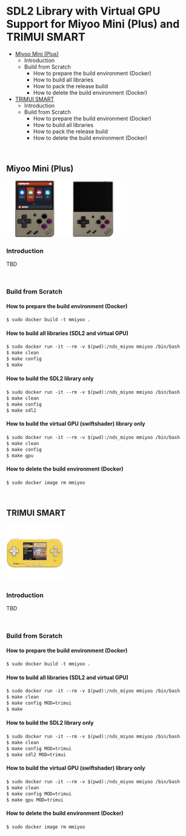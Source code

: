 # SDL2 Library with Virtual GPU Support for Miyoo Mini (Plus) and TRIMUI SMART
 - [Miyoo Mini (Plus)](#miyoo-mini-plus)
   - Introduction
   - Build from Scratch
     - How to prepare the build environment (Docker)
     - How to build all libraries
     - How to pack the release build
     - How to delete the build environment (Docker)
 - [TRIMUI SMART](#trimui-smart)
   - Introduction
   - Build from Scratch
     - How to prepare the build environment (Docker)
     - How to build all libraries
     - How to pack the release build
     - How to delete the build environment (Docker)

&nbsp;

## Miyoo Mini (Plus)
![image](images/mmiyoo/mm.jpg) ![image](images/mmiyoo/mmp.jpg)  

### Introduction
TBD

&nbsp;

### Build from Scratch
#### How to prepare the build environment (Docker)
```
$ sudo docker build -t mmiyoo .
```

#### How to build all libraries (SDL2 and virtual GPU)
```
$ sudo docker run -it --rm -v $(pwd):/nds_miyoo mmiyoo /bin/bash
$ make clean
$ make config
$ make
```

#### How to build the SDL2 library only
```
$ sudo docker run -it --rm -v $(pwd):/nds_miyoo mmiyoo /bin/bash
$ make clean
$ make config
$ make sdl2
```

#### How to build the virtual GPU (swiftshader) library only
```
$ sudo docker run -it --rm -v $(pwd):/nds_miyoo mmiyoo /bin/bash
$ make clean
$ make config
$ make gpu
```

#### How to delete the build environment (Docker)
```
$ sudo docker image rm mmiyoo
```

&nbsp;

## TRIMUI SMART
![image](images/trimui/trimui.jpg)  

### Introduction
TBD

&nbsp;

### Build from Scratch
#### How to prepare the build environment (Docker)
```
$ sudo docker build -t mmiyoo .
```

#### How to build all libraries (SDL2 and virtual GPU)
```
$ sudo docker run -it --rm -v $(pwd):/nds_miyoo mmiyoo /bin/bash
$ make clean
$ make config MOD=trimui
$ make
```

#### How to build the SDL2 library only
```
$ sudo docker run -it --rm -v $(pwd):/nds_miyoo mmiyoo /bin/bash
$ make clean
$ make config MOD=trimui
$ make sdl2 MOD=trimui
```

#### How to build the virtual GPU (swiftshader) library only
```
$ sudo docker run -it --rm -v $(pwd):/nds_miyoo mmiyoo /bin/bash
$ make clean
$ make config MOD=trimui
$ make gpu MOD=trimui
```

#### How to delete the build environment (Docker)
```
$ sudo docker image rm mmiyoo
```
